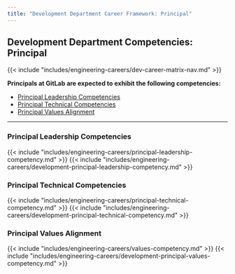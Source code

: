 ```yaml
---
title: "Development Department Career Framework: Principal"
---
```


## Development Department Competencies: Principal

{{< include "includes/engineering-careers/dev-career-matrix-nav.md" >}}

**Principals at GitLab are expected to exhibit the following competencies:**

- [Principal Leadership Competencies](#principal-leadership-competencies)
- [Principal Technical Competencies](#principal-technical-competencies)
- [Principal Values Alignment](#principal-values-alignment)

---

### Principal Leadership Competencies

{{< include "includes/engineering-careers/principal-leadership-competency.md" >}}
{{< include "includes/engineering-careers/development-principal-leadership-competency.md" >}}
  
### Principal Technical Competencies

{{< include "includes/engineering-careers/principal-technical-competency.md" >}}
{{< include "includes/engineering-careers/development-principal-technical-competency.md" >}}

### Principal Values Alignment

{{< include "includes/engineering-careers/values-competency.md" >}}
{{< include "includes/engineering-careers/development-principal-values-competency.md" >}}
